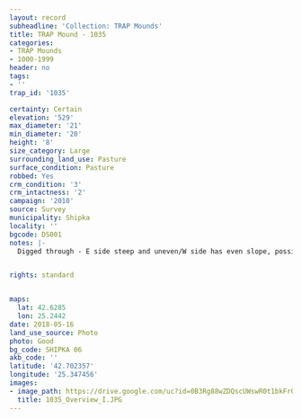 ```yaml
---
layout: record
subheadline: 'Collection: TRAP Mounds'
title: TRAP Mound - 1035
categories:
- TRAP Mounds
- 1000-1999
header: no
tags:
- ''
trap_id: '1035'

certainty: Certain
elevation: '529'
max_diameter: '21'
min_diameter: '20'
height: '8'
size_category: Large
surrounding_land_use: Pasture
surface_condition: Pasture
robbed: Yes
crm_condition: '3'
crm_intactness: '2'
campaign: '2010'
source: Survey
municipality: Shipka
locality: ''
bgcode: DS001
notes: |-
  Digged through - E side steep and uneven/W side has even slope, possibly left unexcavated.


rights: standard


maps:
  lat: 42.6285
  lon: 25.2442
date: 2018-05-16
land_use_source: Photo
photo: Good
bg_code: SHIPKA 06
akb_code: ''
latitude: '42.702357'
longitude: '25.347456'
images:
- image_path: https://drive.google.com/uc?id=0B3Rg88wZDQscUWswR0t1bkFrQUk
  title: 1035_Overview_I.JPG
---
```

